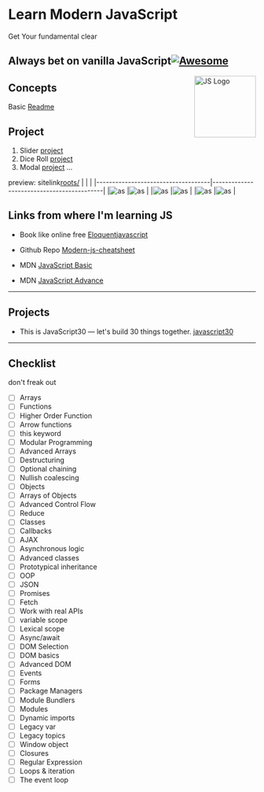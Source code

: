 # Learn Modern JavaScript

Get Your fundamental clear

## Always bet on vanilla JavaScript[![Awesome](https://awesome.re/badge.svg)](https://awesome.re)

<img src="https://cdn.rawgit.com/voodootikigod/logo.js/master/js.svg" width="125" align="right" alt="JS Logo">

## Concepts

Basic [Readme](https://github.com/ullaskunder3/mastering-js/blob/main/Basic/Basic.md)

## Project

1. Slider [project](./Projects/SideBar/)
2. Dice Roll [project]('./Projects/DiceRoll/)
3. Modal [project](./Projects/modal/)
...

preview: sitelink[roots/](https://ullaskunder3.github.io/mastering-js/)
|                                    |                                           |
|------------------------------------|-------------------------------------------|
|![as](./Projects/p_sc/modal.png)    |![as](./Projects/p_sc/modal_clicked.png)   |
|![as](./Projects/p_sc/slider.png)   |![as](./Projects/p_sc/slider_clicked.png)  |
|![as](./Projects/p_sc/dice.png)     |![as](./Projects/p_sc/dice_roll.png)       |



## Links from where I'm learning JS

- Book like online free [Eloquentjavascript](https://eloquentjavascript.net/index.html)

- Github Repo [Modern-js-cheatsheet](https://github.com/mbeaudru/modern-js-cheatsheet)

- MDN [JavaScript Basic](https://developer.mozilla.org/en-US/docs/Web/JavaScript/Guide)

- MDN [JavaScript Advance](https://developer.mozilla.org/en-US/docs/Web/JavaScript#tutorials)

---

## Projects

- This is JavaScript30 — let's build 30 things together. [javascript30](https://javascript30.com/)

---

## Checklist

don't freak out

- [ ]  Arrays
- [ ]  Functions
- [ ]  Higher Order Function
- [ ]  Arrow functions
- [ ]  this keyword
- [ ]  Modular Programming
- [ ]  Advanced Arrays
- [ ]  Destructuring
- [ ]  Optional chaining
- [ ]  Nullish coalescing
- [ ]  Objects
- [ ]  Arrays of Objects
- [ ]  Advanced Control Flow
- [ ]  Reduce
- [ ]  Classes
- [ ]  Callbacks
- [ ]  AJAX
- [ ]  Asynchronous logic
- [ ]  Advanced classes
- [ ]  Prototypical inheritance
- [ ]  OOP
- [ ]  JSON
- [ ]  Promises
- [ ]  Fetch
- [ ]  Work with real APIs
- [ ]  variable scope
- [ ]  Lexical scope
- [ ]  Async/await
- [ ]  DOM Selection
- [ ]  DOM basics
- [ ]  Advanced DOM
- [ ]  Events
- [ ]  Forms
- [ ]  Package Managers
- [ ]  Module Bundlers
- [ ]  Modules
- [ ]  Dynamic imports
- [ ]  Legacy var
- [ ]  Legacy topics
- [ ]  Window object
- [ ]  Closures
- [ ]  Regular Expression
- [ ]  Loops & iteration
- [ ]  The event loop
